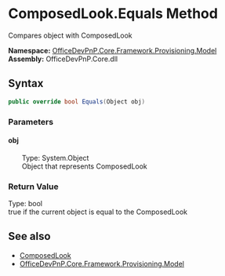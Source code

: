 # ComposedLook.Equals Method  
 Compares object with ComposedLook   

**Namespace:** [OfficeDevPnP.Core.Framework.Provisioning.Model](OfficeDevPnP.Core.Framework.Provisioning.Model.md)  
**Assembly:** OfficeDevPnP.Core.dll  
## Syntax
```C#
public override bool Equals(Object obj)
```
### Parameters
#### obj  
&emsp;&emsp;Type: System.Object  
&emsp;&emsp;Object that represents ComposedLook  

  

### Return Value
Type: bool  
true if the current object is equal to the ComposedLook  


## See also
- [ComposedLook](OfficeDevPnP.Core.Framework.Provisioning.Model.ComposedLook.md) 
- [OfficeDevPnP.Core.Framework.Provisioning.Model](OfficeDevPnP.Core.Framework.Provisioning.Model.md) 
